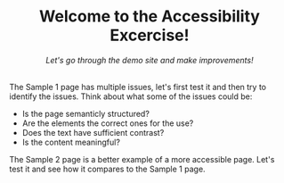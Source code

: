 <h1 align="center">
    Welcome to the Accessibility Excercise! 
</h1>

<div align="center">
  <em>Let's go through the demo site and make improvements!</em>
</div>
<br />

The Sample 1 page has multiple issues, let's first test it and then try to identify the issues. Think about what some of the issues could be:

- Is the page semanticly structured?
- Are the elements the correct ones for the use?
- Does the text have sufficient contrast?
- Is the content meaningful?

The Sample 2 page is a better example of a more accessible page. Let's test it and see how it compares to the Sample 1 page.
